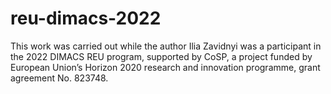 # reu-dimacs-2022

This work was carried out while the author Ilia Zavidnyi was a participant in the 2022 DIMACS REU program, supported by CoSP, a project funded by European Union’s Horizon 2020 research and innovation programme, grant agreement No. 823748.
